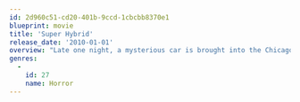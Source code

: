 ```yaml
---
id: 2d960c51-cd20-401b-9ccd-1cbcbb8370e1
blueprint: movie
title: 'Super Hybrid'
release_date: '2010-01-01'
overview: "Late one night, a mysterious car is brought into the Chicago police impound garage after a deadly traffic accident. The on-call mechanics soon discover the car has a mind of its own. With hundreds of horsepower and two tons of reinforced steel at its command, it's a seemingly unstoppable killing machine capable of outrunning -- and outwitting -- humans."
genres:
  -
    id: 27
    name: Horror
---
```

